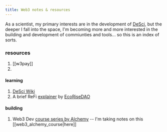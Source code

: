 ```yaml
---
title: Web3 notes & resources
---
```


As a scientist, my primary interests are in the development of [DeSci](https://www.notion.so/talyssa/DeSciChatter-bf46bbc579824582b68eb558009f372e), but the deeper I fall into the space, I'm becoming more and more interested in the building and development of commiunties and tools... so this is an index of sorts. <br>

### resources
1. [[w3pay]]
2. 
#### learning
1. [DeSci Wiki](https://docs.google.com/document/d/1aQC6zn-eXflSmpts0XGE7CawbUEHwnL6o-OFXO52PTc/edit#heading=h.arcrgw3lu7wt)
2. A brief ReFi [explainer](https://medium.com/@EcoriseDAO/what-does-refi-need-an-explanation-of-ecorise-5f80c0455407) by [EcoRiseDAO](https://twitter.com/EcoriseDAO)


#### building
1. Web3 Dev [course series by Alchemy](https://www.youtube.com/watch?v=iM8AcSpIZGo) -- I'm taking notes on this [[web3_alchemy_course|here]]


